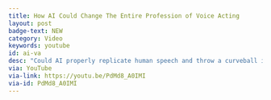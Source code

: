 ```yaml
---
title: How AI Could Change The Entire Profession of Voice Acting
layout: post
badge-text: NEW
category: Video
keywords: youtube
id: ai-va
desc: "Could AI properly replicate human speech and throw a curveball into an already extremely unstable job: professional voice acting?"
via: YouTube
via-link: https://youtu.be/PdMd8_A0IMI
via-id: PdMd8_A0IMI
---
```


<script>
    window.location.replace("{{ page.via-link }}");
</script>